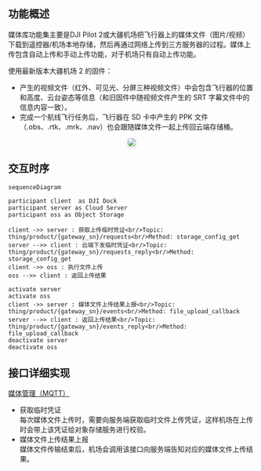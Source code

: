## 功能概述

媒体库功能集主要是DJI Pilot 2或大疆机场把飞行器上的媒体文件（图片/视频）下载到遥控器/机场本地存储，然后再通过网络上传到三方服务器的过程。媒体上传包含自动上传和手动上传功能，对于机场只有自动上传功能。

使用最新版本大疆机场 2 的固件：
* 产生的视频文件（红外、可见光、分屏三种视频文件）中会包含飞行器的位置和高度、云台姿态等信息（和旧固件中随视频文件产生的 SRT 字幕文件中的信息内容一致）。
* 完成一个航线飞行任务后，飞行器在 SD 卡中产生的 PPK 文件（.obs、.rtk、.mrk、.nav）也会跟随媒体文件一起上传回云端存储桶。

<center>    <img style="border-radius: 0.3125em;    box-shadow: 0 2px 4px 0 rgba(34,36,38,.12),0 2px 10px 0 rgba(34,36,38,.08);"     src="https://terra-1-g.djicdn.com/84f990b0bbd145e6a3930de0c55d3b2b/admin/doc/2b7346f7-7631-404e-8bbb-0b1d99255cac.png">    <br>     </center>

## 交互时序
```mermaid
sequenceDiagram

participant client  as DJI Dock
participant server as Cloud Server
participant oss as Object Storage

client ->> server : 获取上传临时凭证<br/>Topic: thing/product/{gateway_sn}/requests<br/>Method: storage_config_get
server -->> client : 云端下发临时凭证<br/>Topic: thing/product/{gateway_sn}/requests_reply<br/>Method: storage_config_get
client ->> oss : 执行文件上传
oss -->> client : 返回上传结果

activate server
activate oss
client ->> server : 媒体文件上传结果上报<br/>Topic: thing/product/{gateway_sn}/events<br/>Method: file_upload_callback
server -->> client : 返回上传结果<br/>Topic: thing/product/{gateway_sn}/events_reply<br/>Method: file_upload_callback
deactivate server
deactivate oss

```

## 接口详细实现

[媒体管理（MQTT）](https://developer.dji.com/doc/cloud-api-tutorial/cn/api-reference/dock-to-cloud/mqtt/dock/dock1/file.html)
* 获取临时凭证<br/>
  每次媒体文件上传时，需要向服务端获取临时文件上传凭证，这样机场在上传时会带上该凭证给对象存储服务进行校验。
* 媒体文件上传结果上报<br/>
  媒体文件传输结束后，机场会调用该接口向服务端告知对应的媒体文件上传结果。

